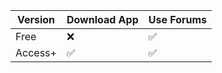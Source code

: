 
| Version | Download App       | Use Forums            |
| ------- | ------------------ | ------------------    |
| Free    | ❌                | ✅                    |
| Access+ | ✅                | ✅                    |
